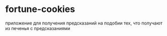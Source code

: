 # fortune-cookies

приложение для получения предсказаний на подобии тех, что получают из печенья с предсказаниями